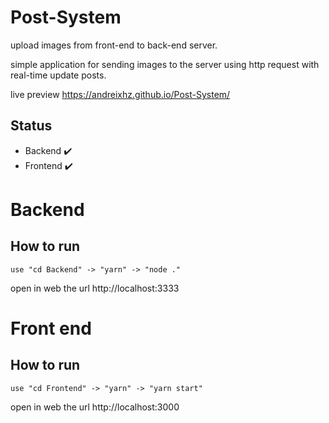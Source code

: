 # Post-System
upload images from front-end to back-end server.

simple application for sending images to the server using http request with real-time update posts.

live preview https://andreixhz.github.io/Post-System/

## Status

* Backend ✔️
* Frontend ✔️

# Backend 

## How to run

```
use "cd Backend" -> "yarn" -> "node ."
```
open in web the url http://localhost:3333


# Front end 

## How to run

```
use "cd Frontend" -> "yarn" -> "yarn start"
```

open in web the url http://localhost:3000
